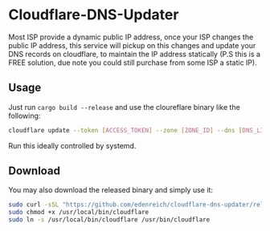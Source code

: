 
# Cloudflare-DNS-Updater

Most ISP provide a dynamic public IP address, once your ISP changes the public IP address, this service will pickup on this changes and update your DNS records on cloudflare, to maintain
the IP address statically (P.S this is a FREE solution, due note you could still purchase from some ISP a static IP).

## Usage

Just run `cargo build --release` and use the cloureflare binary like the following:

```sh
cloudflare update --token [ACCESS_TOKEN] --zone [ZONE_ID] --dns [DNS_LIST..] 
```

Run this ideally controlled by systemd.

## Download

You may also download the released binary and simply use it:

```sh
sudo curl -sSL "https://github.com/edenreich/cloudflare-dns-updater/releases/download/v1.0.0/cloudflare" -o /usr/local/bin/cloudflare
sudo chmod +x /usr/local/bin/cloudflare
sudo ln -s /usr/local/bin/cloudflare /usr/bin/cloudflare
```